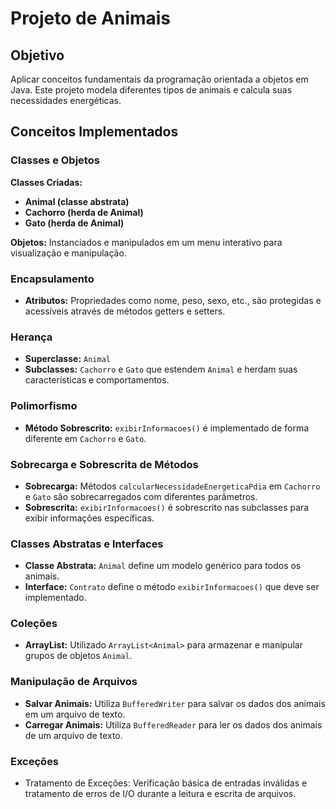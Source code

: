 # Projeto de Animais

## Objetivo

Aplicar conceitos fundamentais da programação orientada a objetos em Java. Este projeto modela diferentes tipos de animais e calcula suas necessidades energéticas.

## Conceitos Implementados

### Classes e Objetos

**Classes Criadas:**
- **Animal (classe abstrata)**
- **Cachorro (herda de Animal)**
- **Gato (herda de Animal)**

**Objetos:** Instanciados e manipulados em um menu interativo para visualização e manipulação.

### Encapsulamento

- **Atributos:** Propriedades como nome, peso, sexo, etc., são protegidas e acessíveis através de métodos getters e setters.

### Herança

- **Superclasse:** `Animal`
- **Subclasses:** `Cachorro` e `Gato` que estendem `Animal` e herdam suas características e comportamentos.

### Polimorfismo

- **Método Sobrescrito:** `exibirInformacoes()` é implementado de forma diferente em `Cachorro` e `Gato`.

### Sobrecarga e Sobrescrita de Métodos

- **Sobrecarga:** Métodos `calcularNecessidadeEnergeticaPdia` em `Cachorro` e `Gato` são sobrecarregados com diferentes parâmetros.
- **Sobrescrita:** `exibirInformacoes()` é sobrescrito nas subclasses para exibir informações específicas.

### Classes Abstratas e Interfaces

- **Classe Abstrata:** `Animal` define um modelo genérico para todos os animais.
- **Interface:** `Contrato` define o método `exibirInformacoes()` que deve ser implementado.

### Coleções

- **ArrayList:** Utilizado `ArrayList<Animal>` para armazenar e manipular grupos de objetos `Animal`.

### Manipulação de Arquivos
- **Salvar Animais:** Utiliza `BufferedWriter` para salvar os dados dos animais em um arquivo de texto.
- **Carregar Animais:** Utiliza `BufferedReader` para ler os dados dos animais de um arquivo de texto.

### Exceções
- Tratamento de Exceções: Verificação básica de entradas inválidas e tratamento de erros de I/O durante a leitura e escrita de arquivos.

